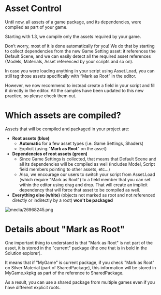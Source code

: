 # Asset Control

Until now, all assets of a game package, and its dependencies, were compiled as part of your game.

Starting with 1.3, we compile only the assets required by your game.

Don’t worry, most of it is done automatically for you! We do that by starting to collect dependencies from the new Game Setting asset: it references the Default Scene, and we can easily detect all the required asset references (Models, Materials, Asset referenced by your scripts and so on).

In case you were loading anything in your script using Asset.Load, you can still tag those assets specifically with “Mark as Root” in the editor.

However, we now recommend to instead create a field in your script and fill it directly in the editor. All the samples have been updated to this new practice, so please check them out.

# Which assets are compiled?

Assets that will be compiled and packaged in your project are:

- **Root assets (blue)**
  - **Automatic** for a few asset types (i.e. Game Settings, Shaders)
  - Explicit (using "**Mark as Root**" on the asset)
- **Dependencies of root assets (green)**
  - Since Game Settings is collected, that means that Default Scene and all its dependencies will be compiled as well (includes Model, Script field members pointing to other assets, etc...)
  - Also, we encourage our users to switch your script from Asset.Load (which require "Mark as Root") to a field member that you can set within the editor using drag and drop. That will create an implicit dependency that will force that asset to be compiled as well.
- **Everything else (white)** (objects not marked as root and not referenced directly or indirectly by a root) **won't be packaged**




![media/26968245.png](media/26968245.png) 




# Details about "Mark as Root"

One important thing to understand is that "Mark as Root" is not part of the asset, it is stored in the "current" package (the one that is in bold in the Solution explorer).

It means that if "MyGame" is current package, if you check "Mark as Root" on Silver Material (part of SharedPackage), this information will be stored in MyGame.xkpkg as part of the reference to SharedPackage.

As a result, you can use a shared package from multiple games even if you have different explicit roots.

 

